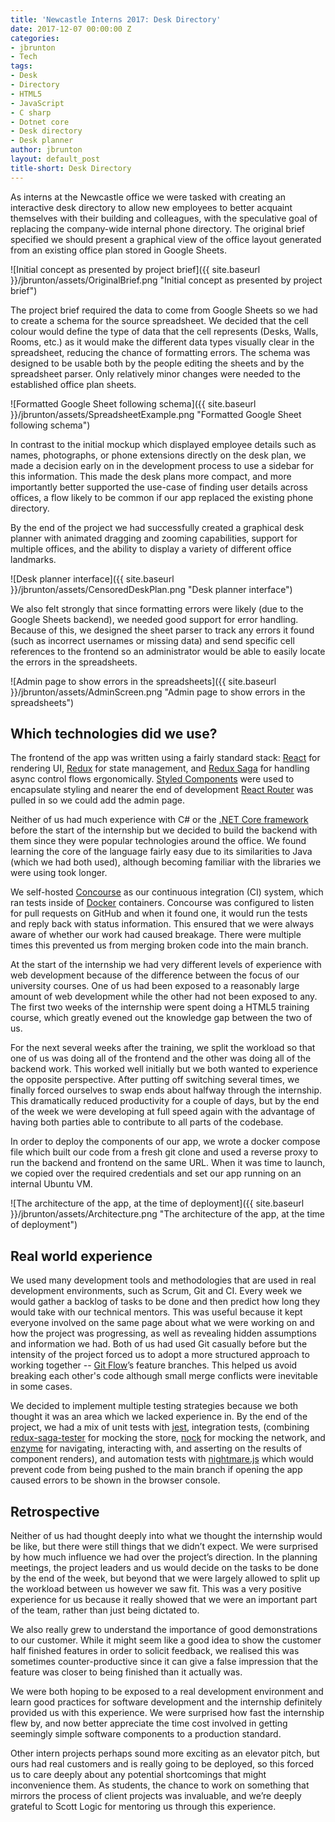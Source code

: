 ```yaml
---
title: 'Newcastle Interns 2017: Desk Directory'
date: 2017-12-07 00:00:00 Z
categories:
- jbrunton
- Tech
tags:
- Desk
- Directory
- HTML5
- JavaScript
- C sharp
- Dotnet core
- Desk directory
- Desk planner
author: jbrunton
layout: default_post
title-short: Desk Directory
---
```


As interns at the Newcastle office we were tasked with creating an interactive desk directory to allow new employees to better acquaint themselves with their building and colleagues, with the speculative goal of replacing the company-wide internal phone directory. The original brief specified we should present a graphical view of the office layout generated from an existing office plan stored in Google Sheets.

![Initial concept as presented by project brief]({{ site.baseurl }}/jbrunton/assets/OriginalBrief.png "Initial concept as presented by project brief")

The project brief required the data to come from Google Sheets so we had to create a schema for the source spreadsheet. We decided that the cell colour would define the type of data that the cell represents (Desks, Walls, Rooms, etc.) as it would make the different data types visually clear in the spreadsheet, reducing the chance of formatting errors. The schema was designed to be usable both by the people editing the sheets and by the spreadsheet parser. Only relatively minor changes were needed to the established office plan sheets.

![Formatted Google Sheet following schema]({{ site.baseurl }}/jbrunton/assets/SpreadsheetExample.png "Formatted Google Sheet following schema")

In contrast to the initial mockup which displayed employee details such as names, photographs, or phone extensions directly on the desk plan, we made a decision early on in the development process to use a sidebar for this information. This made the desk plans more compact, and more importantly better supported the use-case of finding user details across offices, a flow likely to be common if our app replaced the existing phone directory.

By the end of the project we had successfully created a graphical desk planner with animated dragging and zooming capabilities, support for multiple offices, and the ability to display a variety of different office landmarks.

![Desk planner interface]({{ site.baseurl }}/jbrunton/assets/CensoredDeskPlan.png "Desk planner interface")

We also felt strongly that since formatting errors were likely (due to the Google Sheets backend), we needed good support for error handling. Because of this, we designed the sheet parser to track any errors it found (such as incorrect usernames or missing data) and send specific cell references to the frontend so an administrator would be able to easily locate the errors in the spreadsheets.

![Admin page to show errors in the spreadsheets]({{ site.baseurl }}/jbrunton/assets/AdminScreen.png "Admin page to show errors in the spreadsheets")


## Which technologies did we use?
The frontend of the app was written using a fairly standard stack: [React](https://facebook.github.io/react/) for rendering UI, [Redux](http://redux.js.org/) for state management, and [Redux Saga](https://redux-saga.js.org/) for handling async control flows ergonomically. [Styled Components](https://www.styled-components.com/) were used to encapsulate styling and nearer the end of development [React Router](https://reacttraining.com/react-router/) was pulled in so we could add the admin page.

Neither of us had much experience with C# or the [.NET Core framework](https://www.microsoft.com/net/core) before the start of the internship but we decided to build the backend with them since they were popular technologies around the office. We found learning the core of the language fairly easy due to its similarities to Java (which we had both used), although becoming familiar with the libraries we were using took longer.

We self-hosted [Concourse](http://concourse.ci/) as our continuous integration (CI) system, which ran tests inside of [Docker](https://www.docker.com) containers. Concourse was configured to listen for pull requests on GitHub and when it found one, it would run the tests and reply back with status information. This ensured that we were always aware of whether our work had caused breakage. There were multiple times this prevented us from merging broken code into the main branch.

At the start of the internship we had very different levels of experience with web development because of the difference between the focus of our university courses. One of us had been exposed to a reasonably large amount of web development while the other had not been exposed to any. The first two weeks of the internship were spent doing a HTML5 training course, which greatly evened out the knowledge gap between the two of us.

For the next several weeks after the training, we split the workload so that one of us was doing all of the frontend and the other was doing all of the backend work. This worked well initially but we both wanted to experience the opposite perspective. After putting off switching several times, we finally forced ourselves to swap ends about halfway through the internship. This dramatically reduced productivity for a couple of days, but by the end of the week we were developing at full speed again with the advantage of having both parties able to contribute to all parts of the codebase.

In order to deploy the components of our app, we wrote a docker compose file which built our code from a fresh git clone and used a reverse proxy to run the backend and frontend on the same URL. When it was time to launch, we copied over the required credentials and set our app running on an internal Ubuntu VM.

![The architecture of the app, at the time of deployment]({{ site.baseurl }}/jbrunton/assets/Architecture.png "The architecture of the app, at the time of deployment")


## Real world experience
We used many development tools and methodologies that are used in real development environments, such as Scrum, Git and CI. Every week we would gather a backlog of tasks to be done and then predict how long they would take with our technical mentors. This was useful because it kept everyone involved on the same page about what we were working on and how the project was progressing, as well as revealing hidden assumptions and information we had. Both of us had used Git casually before but the intensity of the project forced us to adopt a more structured approach to working together -- [Git Flow](http://nvie.com/posts/a-successful-git-branching-model/)’s feature branches. This helped us avoid breaking each other's code although small merge conflicts were inevitable in some cases.

We decided to implement multiple testing strategies because we both thought it was an area which we lacked experience in. By the end of the project, we had a mix of unit tests with [jest](https://facebook.github.io/jest/), integration tests, (combining [redux-saga-tester](https://github.com/wix/redux-saga-tester) for mocking the store, [nock](https://github.com/node-nock/nock) for mocking the network, and [enzyme](https://github.com/airbnb/enzyme) for navigating, interacting with, and asserting on the results of component renders), and automation tests with [nightmare.js](https://github.com/segmentio/nightmare) which would prevent code from being pushed to the main branch if opening the app caused errors to be shown in the browser console.


## Retrospective
Neither of us had thought deeply into what we thought the internship would be like, but there were still things that we didn’t expect. We were surprised by how much influence we had over the project’s direction. In the planning meetings, the project leaders and us would decide on the tasks to be done by the end of the week, but beyond that we were largely allowed to split up the workload between us however we saw fit. This was a very positive experience for us because it really showed that we were an important part of the team, rather than just being dictated to.

We also really grew to understand the importance of good demonstrations to our customer. While it might seem like a good idea to show the customer half finished features in order to solicit feedback, we realised this was sometimes counter-productive since it can give a false impression that the feature was closer to being finished than it actually was.

We were both hoping to be exposed to a real development environment and learn good practices for software development and the internship definitely provided us with this experience. We were surprised how fast the internship flew by, and now better appreciate the time cost involved in getting seemingly simple software components to a production standard.

Other intern projects perhaps sound more exciting as an elevator pitch, but ours had real customers and is really going to be deployed, so this forced us to care deeply about any potential shortcomings that might inconvenience them. As students, the chance to work on something that mirrors the process of client projects was invaluable, and we’re deeply grateful to Scott Logic for mentoring us through this experience.
